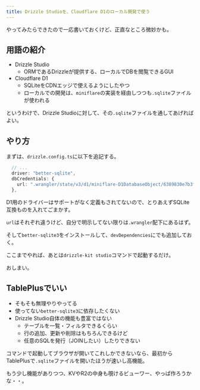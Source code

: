 ```yaml
---
title: Drizzle Studioを、Cloudflare D1のローカル開発で使う
---
```


やってみたらできたので一応書いておくけど、正直なところ微妙かも。

## 用語の紹介

- Drizzle Studio
  - ORMであるDrizzleが提供する、ローカルでDBを閲覧できるGUI
- Cloudflare D1
  - SQLiteをCDNエッジで使えるようにしたやつ
  - ローカルでの開発は、`miniflare`の実装を経由しつつも`.sqlite`ファイルが使われる

というわけで、Drizzle Studioに対して、その`.sqlite`ファイルを通してあげればよい。

## やり方

まずは、`drizzle.config.ts`に以下を追記する。

```ts
  // ...
  driver: "better-sqlite",
  dbCredentials: { 
    url: ".wrangler/state/v3/d1/miniflare-D1DatabaseObject/6389830e7b3f2a469bc78ee91e9e8baee5e3548baebe608e533164f402c1aa1e.sqlite",
  },
```

D1用のドライバーはサポートがなく定義もされてないので、とりあえずSQLite互換ものを入れてごまかす。

`url`はそれぞれ違うけど、自分で明示してない限りは`.wrangler`配下にあるはず。

そして`better-sqlite3`をインストールして、`devDependencies`にでも追加しておく。

ここまでやれば、あとは`drizzle-kit studio`コマンドで起動するだけ。

おしまい。

## TablePlusでいい

- そもそも無理やりやってる
- 使ってない`better-sqlite3`に依存したくない
- Drizzle Studio自体の機能も豊富ではない
  - テーブルを一覧・フィルタできるくらい
  - 行の追加、更新や削除はもちろんできるけど
  - 任意のSQLを発行（JOINしたい）したりできない

コマンドで起動してブラウザが開いてこれしかできないなら、最初からTablePlusで`.sqlite`ファイルを開いたほうが速いし高機能。

もう少し機能がありつつ、KVやR2の中身も覗けるビューワー、やっぱ作ろうかな・・。
